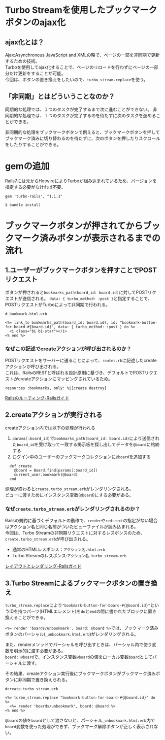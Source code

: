 # Turbo Streamを使用したブックマークボタンのajax化
## ajax化とは？
Ajax:Asynchronous JavaScript and XMLの略で、ページの一部を非同期で更新するための技術。  
Turboを使用してajax化することで、ページのリロードを行わずにページの一部分だけ更新をすることが可能。  
今回は、ボタンの置き換えをしたいので、`turbo_stream.replace`を使う。

## 「非同期」とはどういうことなのか？
同期的な処理では、１つのタスクが完了するまで次に進むことができない。
非同期的な処理では、１つのタスクが完了するのを待たずに次のタスクを進めることができる。

非同期的な処理をブックマークボタンで例えると、ブックマークボタンを押してブックマーク済みに切り替わるのを待たずに、次のボタンを押したりスクロールをしたりすることができる。

# gemの追加
Rails7には元からHotwireによりTurboが組み込まれているため、バージョンを指定する必要がなければ不要。
```
gem 'turbo-rails', "1.1.1"
```
```
$ bundle install
```

# ブックマークボタンが押されてからブックマーク済みボタンが表示されるまでの流れ
## 1.ユーザーがブックマークボタンを押すことでPOSTリクエスト
ボタンが押されると`bookmarks_path(board_id: board.id)`に対してPOSTリクエストが送信される。
`data: { turbo_method: :post }`と指定することで、POSTリクエストがTurboによって非同期で行われる。 
```
#_bookmark.html.erb

<%= link_to bookmarks_path(board_id: board.id), id: "bookmark-button-for-board-#{board.id}", data: { turbo_method: :post } do %>
  <i class="bi bi-star"></i>
<% end %>
```
### なぜこの記述でcreateアクションが呼び出されるのか？
POSTリクエストをサーバーに送ることによって、`routes.rb`に記述したcreateアクションが呼び出される。  
これは、RailsのRESTと呼ばれる設計原則に基づき、デフォルトでPOSTリクエストがcreateアクションにマッピングされているため。
```
resources :bookmarks, only: %i[create destroy]
```
[Railsのルーティング-Railsガイド](https://railsguides.jp/routing.html)

## 2.createアクションが実行される
createアクション内では以下の処理が行われる  
1. `params[:board_id]`で`bookmarks_path(board_id: board.id)`により送信された`board_id`を受け取って一致する掲示板を探し出してデータを`@board`に格納する
2. ログイン中のユーザーのブックマークコレクションに`@board`を追加する
```
  def create
    @board = Board.find(params[:board_id])
    current_user.bookmark(@board)
  end
```
処理が終わると`create.turbo_stream.erb`がレンダリングされる。  
ビューに渡すためにインスタンス変数(`@board`)にする必要がある。

### なぜ`create.turbo_stream.erb`がレンダリングされるのか？
Railsの規約に基づくデフォルトの動作で、`render`や`redirect`の指定がない場合はアクション名と同じ名前がついたビューファイルが読み込まれる。  
今回は、Turbo Streamの非同期リクエストに対するレスポンスのため、`create.turbo_stream.erb`が呼び出される。

- 通常のHTMLレスポンス：`アクション名.html.erb`  
- Turbo Streamのレスポンス:`アクション名.turbo_stream.erb`

[レイアウトとレンダリング-Railsガイド](https://railsguides.jp/layouts_and_rendering.html)

## 3.Turbo Streamによるブックマークボタンの置き換え
`turbo_stream.replace`により`"bookmark-button-for-board-#{@board.id}"`というIDを持つパーツ(HTMLエレメント)を`do`と`end`の間に書かれたブロックに置き換えることができる。 

`<%= render 'boards/unbookmark', board: @board %>`では、ブックマーク済みボタンのパーシャル(`_unbookmark.html.erb`)がレンダリングされる。  

また、renderメソッドでパーシャルを呼び出すときは、パーシャル内で使う変数を明示的に渡す必要がある。  
`board: @board`で、インスタンス変数`@board`の値をローカル変数`board`としてパーシャルに渡す。

その結果、createアクション実行後にブックマークボタンがブックマーク済みボタンに非同期で置き換えられる。
```
#create.turbo_stream.erb

<%= turbo_stream.replace "bookmark-button-for-board-#{@board.id}" do %>
  <%= render 'boards/unbookmark', board: @board %>
<% end %>
```
`@board`の値を`board`として渡さないと、パーシャル`_unbookmark.html.erb`内で`board`変数を使った処理ができず、ブックマーク解除ボタンが正しく表示されない。
